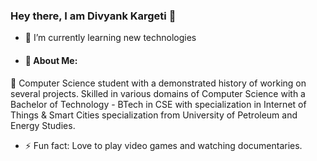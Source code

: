 ### Hey there, I am Divyank Kargeti 👋

- 🌱 I’m currently learning new technologies
- #### 🤔 About Me:
🔭 Computer Science student with a demonstrated history of working on several projects. Skilled in various domains of Computer Science with a Bachelor of Technology - BTech in CSE with specialization in Internet of Things & Smart Cities specialization from University of Petroleum and Energy Studies.
- ⚡ Fun fact: Love to play video games and watching documentaries.
